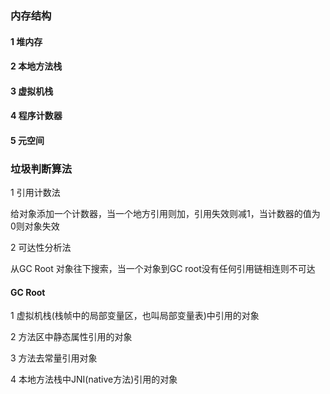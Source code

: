 ### 内存结构

#### 1 堆内存

#### 2 本地方法栈

#### 3 虚拟机栈

#### 4 程序计数器

#### 5 元空间

### 垃圾判断算法

1 引用计数法

给对象添加一个计数器，当一个地方引用则加，引用失效则减1，当计数器的值为0则对象失效

2 可达性分析法

从GC Root 对象往下搜索，当一个对象到GC root没有任何引用链相连则不可达

#### GC Root

1 虚拟机栈(栈帧中的局部变量区，也叫局部变量表)中引用的对象

2 方法区中静态属性引用的对象

3 方法去常量引用对象

4 本地方法栈中JNI(native方法)引用的对象

